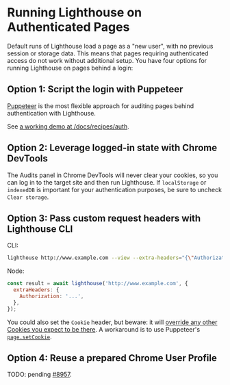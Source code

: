# Running Lighthouse on Authenticated Pages

Default runs of Lighthouse load a page as a "new user", with no previous session or storage data. This means that pages requiring authenticated access do not work without additional setup. You have four options for running Lighthouse on pages behind a login:

## Option 1: Script the login with Puppeteer

[Puppeteer](https://pptr.dev) is the most flexible approach for auditing pages behind authentication with Lighthouse. 

See [a working demo at /docs/recipes/auth](./recipes/auth).

## Option 2: Leverage logged-in state with Chrome DevTools

The Audits panel in Chrome DevTools will never clear your cookies, so you can log in to the target site and then run Lighthouse. If `localStorage` or `indexedDB` is important for your authentication purposes, be sure to uncheck `Clear storage`.

## Option 3: Pass custom request headers with Lighthouse CLI

CLI:
```sh
lighthouse http://www.example.com --view --extra-headers="{\"Authorization\":\"...\"}"
```

Node:
```js
const result = await lighthouse('http://www.example.com', {
  extraHeaders: {
    Authorization: '...',
  },
});
```

You could also set the `Cookie` header, but beware: it will [override any other Cookies you expect to be there](https://github.com/GoogleChrome/lighthouse/pull/9170). A workaround is to use Puppeteer's [`page.setCookie`](https://github.com/GoogleChrome/puppeteer/blob/master/docs/api.md#pagesetcookiecookies).

## Option 4: Reuse a prepared Chrome User Profile

TODO: pending [#8957](https://github.com/GoogleChrome/lighthouse/issues/8957).
